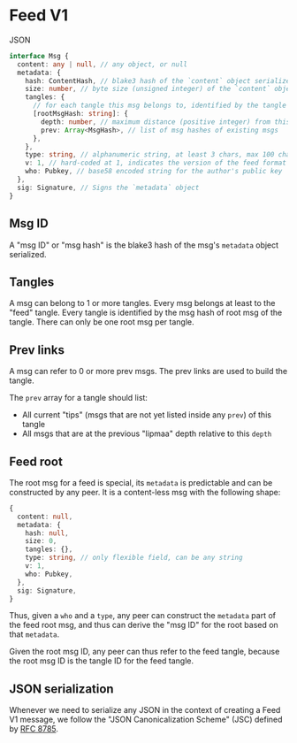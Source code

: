 # Feed V1

JSON

```typescript
interface Msg {
  content: any | null, // any object, or null
  metadata: {
    hash: ContentHash, // blake3 hash of the `content` object serialized
    size: number, // byte size (unsigned integer) of the `content` object serialized
    tangles: {
      // for each tangle this msg belongs to, identified by the tangle's root
      [rootMsgHash: string]: {
        depth: number, // maximum distance (positive integer) from this msg to the root
        prev: Array<MsgHash>, // list of msg hashes of existing msgs
      },
    },
    type: string, // alphanumeric string, at least 3 chars, max 100 chars
    v: 1, // hard-coded at 1, indicates the version of the feed format
    who: Pubkey, // base58 encoded string for the author's public key
  },
  sig: Signature, // Signs the `metadata` object
}
```

## Msg ID

A "msg ID" or "msg hash" is the blake3 hash of the msg's `metadata` object serialized.

## Tangles

A msg can belong to 1 or more tangles. Every msg belongs at least to the "feed" tangle. Every tangle is identified by the msg hash of root msg of the tangle. There can only be one root msg per tangle.

## Prev links

A msg can refer to 0 or more prev msgs. The prev links are used to build the tangle.

The `prev` array for a tangle should list:

- All current "tips" (msgs that are not yet listed inside any `prev`) of this tangle
- All msgs that are at the previous "lipmaa" depth relative to this `depth`

## Feed root

The root msg for a feed is special, its `metadata` is predictable and can be constructed by any peer. It is a content-less msg with the following shape:

```typescript
{
  content: null,
  metadata: {
    hash: null,
    size: 0,
    tangles: {},
    type: string, // only flexible field, can be any string
    v: 1,
    who: Pubkey,
  },
  sig: Signature,
}
```

Thus, given a `who` and a `type`, any peer can construct the `metadata` part of the feed root msg, and thus can derive the "msg ID" for the root based on that `metadata`.

Given the root msg ID, any peer can thus refer to the feed tangle, because the root msg ID is the tangle ID for the feed tangle.

## JSON serialization

Whenever we need to serialize any JSON in the context of creating a Feed V1 message, we follow the "JSON Canonicalization Scheme" (JSC) defined by [RFC 8785](https://tools.ietf.org/html/rfc8785).
